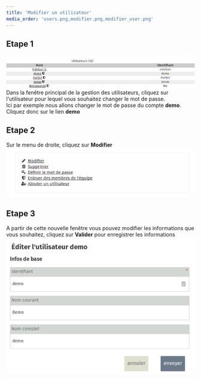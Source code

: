 ```yaml
---
title: 'Modifier un utilisateur'
media_order: 'users.png,modifier.png,modifier_user.png'
---
```


## Etape 1
![](users.png)
Dans la fenêtre principal de la gestion des utilisateurs, cliquez sur l'utilisateur pour lequel vous souhaitez changer le mot de passe.   
Ici par exemple nous allons changer le mot de passe du compte **demo**. Cliquez donc sur le lien **demo**

## Etape 2
Sur le menu de droite, cliquez sur **Modifier**  
![](modifier.png)
## Etape 3
A partir de cette nouvelle fenêtre vous pouvez modifier les informations que vous souhaitez, cliquez sur **Valider** pour enregistrer les informations  
![](modifier_user.png)
